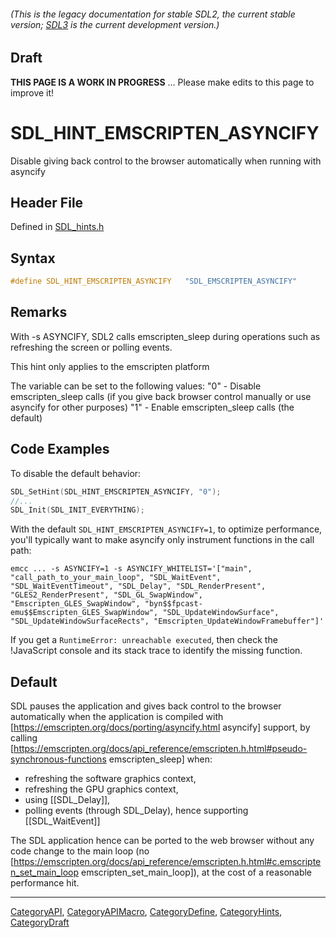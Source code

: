 ###### (This is the legacy documentation for stable SDL2, the current stable version; [SDL3](https://wiki.libsdl.org/SDL3/) is the current development version.)

## Draft

**THIS PAGE IS A WORK IN PROGRESS** ... Please make edits to this page to improve it!


<!-- #*^*^*^*^*See https://wiki.libsdl.org/SGEnumerations for details on editing this page*^*^*^*^* -->
# SDL_HINT_EMSCRIPTEN_ASYNCIFY

Disable giving back control to the browser automatically when running with asyncify

## Header File

Defined in [SDL_hints.h](https://github.com/libsdl-org/SDL/blob/SDL2/include/SDL_hints.h)

## Syntax

```c
#define SDL_HINT_EMSCRIPTEN_ASYNCIFY   "SDL_EMSCRIPTEN_ASYNCIFY"
```

## Remarks

With -s ASYNCIFY, SDL2 calls emscripten_sleep during operations such as
refreshing the screen or polling events.

This hint only applies to the emscripten platform

The variable can be set to the following values: "0" - Disable
emscripten_sleep calls (if you give back browser control manually or use
asyncify for other purposes) "1" - Enable emscripten_sleep calls (the
default)

## Code Examples

To disable the default behavior:  
```c++
SDL_SetHint(SDL_HINT_EMSCRIPTEN_ASYNCIFY, "0");
//...
SDL_Init(SDL_INIT_EVERYTHING);
```

With the default ```SDL_HINT_EMSCRIPTEN_ASYNCIFY=1```, to optimize performance, you'll typically want to make asyncify only instrument functions in the call path:
```
emcc ... -s ASYNCIFY=1 -s ASYNCIFY_WHITELIST='["main", "call_path_to_your_main_loop", "SDL_WaitEvent", "SDL_WaitEventTimeout", "SDL_Delay", "SDL_RenderPresent", "GLES2_RenderPresent", "SDL_GL_SwapWindow", "Emscripten_GLES_SwapWindow", "byn$$fpcast-emu$$Emscripten_GLES_SwapWindow", "SDL_UpdateWindowSurface", "SDL_UpdateWindowSurfaceRects", "Emscripten_UpdateWindowFramebuffer"]'
```

If you get a ```RuntimeError: unreachable executed```, then check the !JavaScript console and its stack trace to identify the missing function.

## Default

SDL pauses the application and gives back control to the browser automatically when the application is compiled with [https://emscripten.org/docs/porting/asyncify.html asyncify] support, by calling [https://emscripten.org/docs/api_reference/emscripten.h.html#pseudo-synchronous-functions emscripten_sleep] when:

* refreshing the software graphics context,
* refreshing the GPU graphics context,
* using [[SDL_Delay]],
* polling events (through SDL_Delay), hence supporting [[SDL_WaitEvent]]

The SDL application hence can be ported to the web browser without any code change to the main loop (no [https://emscripten.org/docs/api_reference/emscripten.h.html#c.emscripten_set_main_loop emscripten_set_main_loop]), at the cost of a reasonable performance hit.

----
[CategoryAPI](CategoryAPI), [CategoryAPIMacro](CategoryAPIMacro), [CategoryDefine](CategoryDefine), [CategoryHints](CategoryHints), [CategoryDraft](CategoryDraft)
<!-- #See the Style Guide for instructions on editing the footer. -->


